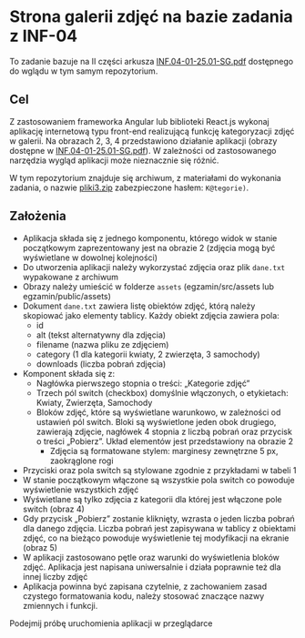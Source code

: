 # Strona galerii zdjęć na bazie zadania z INF-04
To zadanie bazuje na II części arkusza [INF.04-01-25.01-SG.pdf](./INF.04-01-25.01-SG.pdf) dostępnego do wglądu w tym samym repozytorium. 

## Cel
Z zastosowaniem frameworka Angular lub biblioteki React.js wykonaj aplikację internetową typu front-end realizującą funkcję kategoryzacji zdjęć w galerii. Na obrazach 2, 3, 4 przedstawiono działanie aplikacji (obrazy dostępne w [INF.04-01-25.01-SG.pdf](./INF.04-01-25.01-SG.pdf)). W zależności od zastosowanego narzędzia wygląd aplikacji może nieznacznie się różnić. 

W tym repozytorium znajduje się archiwum, z materiałami do wykonania zadania, o nazwie [pliki3.zip](./pliki3.zip) zabezpieczone hasłem: `K@tegorie)`.

## Założenia
- Aplikacja składa się z jednego komponentu, którego widok w stanie początkowym zaprezentowany jest na obrazie 2 (zdjęcia mogą być wyświetlane w dowolnej kolejności)
- Do utworzenia aplikacji należy wykorzystać zdjęcia oraz plik `dane.txt` wypakowane z archiwum
- Obrazy należy umieścić w folderze `assets` (egzamin/src/assets lub egzamin/public/assets)
- Dokument `dane.txt` zawiera listę obiektów zdjęć, którą należy skopiować jako elementy tablicy. Każdy obiekt zdjęcia zawiera pola: 
  - id 
  - alt (tekst alternatywny dla zdjęcia)
  - filename (nazwa pliku ze zdjęciem)
  - category (1 dla kategorii kwiaty, 2 zwierzęta, 3 samochody)
  - downloads (liczba pobrań zdjęcia)
- Komponent składa się z:
  - Nagłówka pierwszego stopnia o treści: „Kategorie zdjęć”
  - Trzech pól switch (checkbox) domyślnie włączonych, o etykietach: Kwiaty, Zwierzęta, Samochody
  - Bloków zdjęć, które są wyświetlane warunkowo, w zależności od ustawień pól switch. Bloki są wyświetlone jeden obok drugiego, zawierają zdjęcie, nagłówek 4 stopnia z liczbą pobrań oraz przycisk o treści „Pobierz”. Układ elementów jest przedstawiony na obrazie 2 
    - Zdjęcia są formatowane stylem: marginesy zewnętrzne 5 px, zaokrąglone rogi
- Przyciski oraz pola switch są stylowane zgodnie z przykładami w tabeli 1 
- W stanie początkowym włączone są wszystkie pola switch co powoduje wyświetlenie wszystkich 
zdjęć 
- Wyświetlane są tylko zdjęcia z kategorii dla której jest włączone pole switch (obraz 4) 
- Gdy przycisk „Pobierz” zostanie kliknięty, wzrasta o jeden liczba pobrań dla danego zdjęcia. Liczba pobrań jest zapisywana w tablicy z obiektami zdjęć, co na bieżąco powoduje wyświetlenie tej modyfikacji na ekranie (obraz 5)
- W aplikacji zastosowano pętle oraz warunki do wyświetlenia bloków zdjęć. Aplikacja jest napisana uniwersalnie i działa poprawnie też dla innej liczby zdjęć
- Aplikacja powinna być zapisana czytelnie, z zachowaniem zasad czystego formatowania kodu, należy stosować znaczące nazwy zmiennych i funkcji. 

Podejmij próbę uruchomienia aplikacji w przeglądarce